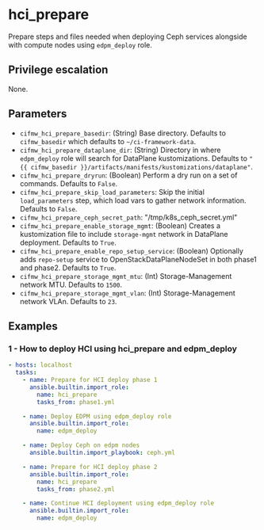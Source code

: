 # hci_prepare
Prepare steps and files needed when deploying Ceph services alongside with compute nodes using `edpm_deploy` role.

## Privilege escalation
None.

## Parameters
* `cifmw_hci_prepare_basedir`: (String) Base directory. Defaults to `cifmw_basedir` which defaults to `~/ci-framework-data`.
* `cifmw_hci_prepare_dataplane_dir`: (String) Directory in where `edpm_deploy` role will search for DataPlane kustomizations. Defaults to `"{{ cifmw_basedir }}/artifacts/manifests/kustomizations/dataplane"`.
* `cifmw_hci_prepare_dryrun`: (Boolean) Perform a dry run on a set of commands. Defaults to `False`.
* `cifmw_hci_prepare_skip_load_parameters`: Skip the initial `load_parameters` step, which load vars to gather network information. Defaults to `False`.
* `cifmw_hci_prepare_ceph_secret_path`: "/tmp/k8s_ceph_secret.yml"
* `cifmw_hci_prepare_enable_storage_mgmt`: (Boolean) Creates a kustomization file to include `storage-mgmt` network in DataPlane deployment. Defaults to `True`.
* `cifmw_hci_prepare_enable_repo_setup_service`: (Boolean) Optionally adds `repo-setup` service to OpenStackDataPlaneNodeSet in both phase1 and phase2. Defaults to `True`.
* `cifmw_hci_prepare_storage_mgmt_mtu`: (Int) Storage-Management network MTU. Defaults to `1500`.
* `cifmw_hci_prepare_storage_mgmt_vlan`: (Int) Storage-Management network VLAn. Defaults to `23`.

## Examples
### 1 - How to deploy HCI using hci_prepare and edpm_deploy
```yaml
- hosts: localhost
  tasks:
    - name: Prepare for HCI deploy phase 1
      ansible.builtin.import_role:
        name: hci_prepare
        tasks_from: phase1.yml

    - name: Deploy EDPM using edpm_deploy role
      ansible.builtin.import_role:
        name: edpm_deploy

    - name: Deploy Ceph on edpm nodes
      ansible.builtin.import_playbook: ceph.yml

    - name: Prepare for HCI deploy phase 2
      ansible.builtin.import_role:
        name: hci_prepare
        tasks_from: phase2.yml

    - name: Continue HCI deployment using edpm_deploy role
      ansible.builtin.import_role:
        name: edpm_deploy
```
